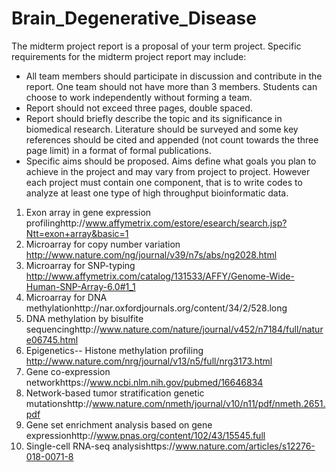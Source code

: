 # Brain_Degenerative_Disease

The midterm project report is a proposal of your term project. Specific requirements for the midterm project report may include:
- All team members should participate in discussion and contribute in the report. One team should not have more than 3 members. Students can choose to work independently without forming a team.
- Report should not exceed three pages, double spaced.
- Report should briefly describe the topic and its significance in biomedical research. Literature should be surveyed and some key references should be cited and appended (not count towards the three page limit) in a format of formal publications.
- Specific aims should be proposed. Aims define what goals you plan to achieve in the project and may vary from project to project. However each project must contain one component, that is to write codes to analyze at least one type of high throughput bioinformatic data.


1.    Exon array in gene expression profilinghttp://www.affymetrix.com/estore/esearch/search.jsp?Ntt=exon+array&basic=1
2.    Microarray for copy number variation       http://www.nature.com/ng/journal/v39/n7s/abs/ng2028.html
3.    Microarray for SNP-typing       http://www.affymetrix.com/catalog/131533/AFFY/Genome-Wide-Human-SNP-Array-6.0#1_1
4.    Microarray for DNA methylationhttp://nar.oxfordjournals.org/content/34/2/528.long
5.    DNA methylation by bisulfite sequencinghttp://www.nature.com/nature/journal/v452/n7184/full/nature06745.html
6.    Epigenetics-- Histone methylation profiling       http://www.nature.com/nrg/journal/v13/n5/full/nrg3173.html
7.    Gene co-expression networkhttps://www.ncbi.nlm.nih.gov/pubmed/16646834
8.    Network-based tumor stratification genetic mutationshttp://www.nature.com/nmeth/journal/v10/n11/pdf/nmeth.2651.pdf
9.    Gene set enrichment analysis based on gene expressionhttp://www.pnas.org/content/102/43/15545.full
10.  Single-cell RNA-seq analysishttps://www.nature.com/articles/s12276-018-0071-8
